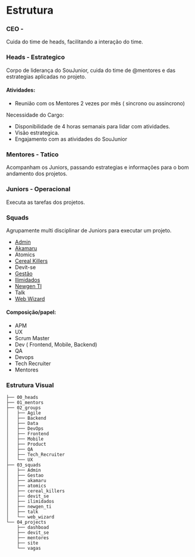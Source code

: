 # Estrutura

### CEO - 
Cuida do time de heads, facilitando a interação do time.

### Heads - Estrategico
Corpo de liderança do SouJunior, cuida do time de @mentores e das estrategias aplicadas no projeto.
#### Atividades:
- Reunião com os Mentores 2 vezes por mês ( sincrono ou assincrono)

Necessidade do Cargo:
- Disponibilidade de 4 horas semanais para lidar com atividades.
- Visão estrategica.
- Engajamento com as atividades do SouJunior

### Mentores - Tatico
Acompanham os Juniors, passando estrategias e informações para o bom andamento dos projetos.

### Juniors - Operacional
Executa as tarefas dos projetos.

### Squads
Agrupamente multi disciplinar de Juniors para executar um projeto.
* [Admin](https://github.com/orgs/SouJunior/teams/admin)
* [Akamaru](https://github.com/orgs/SouJunior/teams/akamaru)
* Atomics
* [Cereal Killers](https://github.com/orgs/SouJunior/teams/cereal-killers)
* Devit-se
* [Gestão](https://github.com/orgs/SouJunior/teams/gestao-acompanhamento)
* [Ilimidados](https://github.com/orgs/SouJunior/teams/ilimidados)
* [Newgen TI](https://github.com/orgs/SouJunior/teams/newgen-ti)
* Talk
* [Web Wizard](https://github.com/orgs/SouJunior/teams/web-wizards)

#### Composição/papel: 
* APM
* UX
* Scrum Master
* Dev ( Frontend, Mobile, Backend)
* QA
* Devops
* Tech Recruiter
* Mentores

### Estrutura Visual
```
├── 00_heads
├── 01_mentors
├── 02_groups
│   ├── Agile
│   ├── Backend
│   ├── Data
│   ├── DevOps
│   ├── Frontend
│   ├── Mobile
│   ├── Product
│   ├── QA
│   ├── Tech_Recruiter
│   └── UX
├── 03_squads
│   ├── Admin
│   ├── Gestao
│   ├── akamaru
│   ├── atomics
│   ├── cereal_killers
│   ├── devit_se
│   ├── ilimidados
│   ├── newgen_ti
│   ├── talk
│   └── web_wizard
└── 04_projects
    ├── dashboad
    ├── devit_se
    ├── mentores
    ├── site
    └── vagas
```
